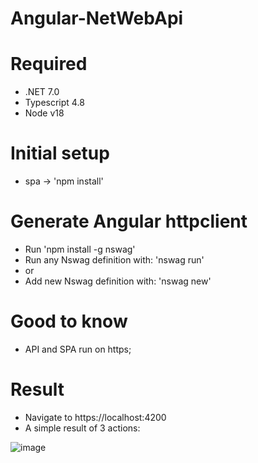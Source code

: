 # Angular-NetWebApi
# Required
- .NET 7.0
- Typescript 4.8
- Node v18

# Initial setup
- spa -> 'npm install'

# Generate Angular httpclient
- Run 'npm install -g nswag'
- Run any Nswag definition with: 'nswag run'
- or 
- Add new Nswag definition with: 'nswag new'

# Good to know
- API and SPA run on https;

# Result
- Navigate to https://localhost:4200
- A simple result of 3 actions:

![image](https://user-images.githubusercontent.com/4559120/210442347-c0d5eeba-876b-4b23-b465-5f848787c799.png)
